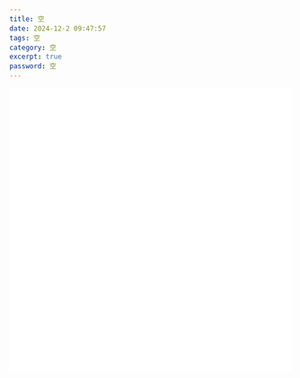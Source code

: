 ```yaml
---
title: 空
date: 2024-12-2 09:47:57
tags: 空
category: 空
excerpt: true
password: 空
---
```


![加载失败](https://github.com/and2538/and.gitup.io/blob/main/lai.jpg?raw=true)